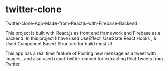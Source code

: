 # twitter-clone
Twitter-clone-App-Made-from-Reactjs-with-Firebase-Backend



This project is built with React.js as front end framework and Firebase as a backend.
In this project I have used UseEffect, UseState React Hooks , &
Used Component Based Structure for build most UI,

This app has a real time feature of Posting new message as a tweet with images , and also used react-twitter-embed for extracting Real Tweets from Twitter. 
